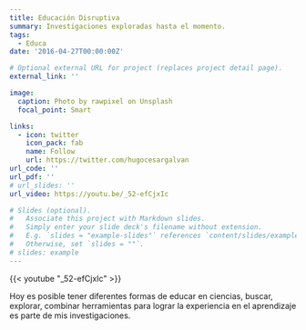 ```yaml
---
title: Educación Disruptiva
summary: Investigaciones exploradas hasta el momento.
tags:
  - Educa
date: '2016-04-27T00:00:00Z'

# Optional external URL for project (replaces project detail page).
external_link: ''

image:
  caption: Photo by rawpixel on Unsplash
  focal_point: Smart

links:
  - icon: twitter
    icon_pack: fab
    name: Follow
    url: https://twitter.com/hugocesargalvan
url_code: ''
url_pdf: ''
# url_slides: ''
url_video: https://youtu.be/_52-efCjxIc

# Slides (optional).
#   Associate this project with Markdown slides.
#   Simply enter your slide deck's filename without extension.
#   E.g. `slides = "example-slides"` references `content/slides/example-slides.md`.
#   Otherwise, set `slides = ""`.
# slides: example
---
```

{{< youtube "_52-efCjxIc" >}}

Hoy es posible tener diferentes formas de educar en ciencias, buscar, explorar, combinar herramientas para lograr la experiencia en el aprendizaje es parte de mis investigaciones.
